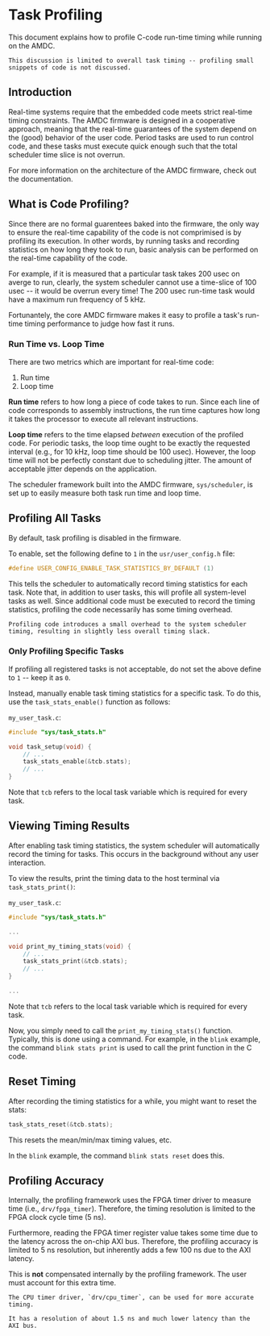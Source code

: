 # Task Profiling

This document explains how to profile C-code run-time timing while running on the AMDC.

```{attention}
This discussion is limited to overall task timing -- profiling small snippets of code is not discussed.
```

## Introduction

Real-time systems require that the embedded code meets strict real-time timing constraints.
The AMDC firmware is designed in a cooperative approach, meaning that the real-time guarantees of the system depend on the (good) behavior of the user code.
Period tasks are used to run control code, and these tasks must execute quick enough such that the total scheduler time slice is not overrun.

For more information on the architecture of the AMDC firmware, check out the [](/firmware/arch/index.md) documentation.

## What is Code Profiling?

Since there are no formal guarentees baked into the firmware, the only way to ensure the real-time capability of the code is not comprimised is by profiling its execution.
In other words, by running tasks and recording statistics on how long they took to run, basic analysis can be performed on the real-time capability of the code.

For example, if it is measured that a particular task takes 200 usec on averge to run, clearly, the system scheduler cannot use a time-slice of 100 usec -- it would be overrun every time!
The 200 usec run-time task would have a maximum run frequency of 5 kHz.

Fortunantely, the core AMDC firmware makes it easy to profile a task's run-time timing performance to judge how fast it runs.

### Run Time vs. Loop Time

There are two metrics which are important for real-time code:

1. Run time
2. Loop time

**Run time** refers to how long a piece of code takes to run.
Since each line of code corresponds to assembly instructions, the run time captures how long it takes the processor to execute all relevant instructions.

**Loop time** refers to the time elapsed *between* execution of the profiled code.
For periodic tasks, the loop time ought to be exactly the requested interval (e.g., for 10 kHz, loop time should be 100 usec).
However, the loop time will not be perfectly constant due to scheduling jitter.
The amount of acceptable jitter depends on the application.

The scheduler framework built into the AMDC firmware, `sys/scheduler`, is set up to easily measure both task run time and loop time.

## Profiling All Tasks

By default, task profiling is disabled in the firmware.

To enable, set the following define to `1` in the `usr/user_config.h` file:

```C
#define USER_CONFIG_ENABLE_TASK_STATISTICS_BY_DEFAULT (1)
```

This tells the scheduler to automatically record timing statistics for each task.
Note that, in addition to user tasks, this will profile all system-level tasks as well.
Since additional code must be executed to record the timing statistics, profiling the code necessarily has some timing overhead.

```{attention}
Profiling code introduces a small overhead to the system scheduler timing, resulting in slightly less overall timing slack.
```

### Only Profiling Specific Tasks

If profiling all registered tasks is not acceptable, do not set the above define to `1` -- keep it as `0`.

Instead, manually enable task timing statistics for a specific task.
To do this, use the `task_stats_enable()` function as follows:

`my_user_task.c`:

```C
#include "sys/task_stats.h"

void task_setup(void) {
    // ...
    task_stats_enable(&tcb.stats);
    // ...
}
```

Note that `tcb` refers to the local task variable which is required for every task.

## Viewing Timing Results

After enabling task timing statistics, the system scheduler will automatically record the timing for tasks.
This occurs in the background without any user interaction.

To view the results, print the timing data to the host terminal via `task_stats_print()`:

`my_user_task.c`:

```C
#include "sys/task_stats.h"

...

void print_my_timing_stats(void) {
    // ...
    task_stats_print(&tcb.stats);
    // ...
}

...
```

Note that `tcb` refers to the local task variable which is required for every task.

Now, you simply need to call the `print_my_timing_stats()` function.
Typically, this is done using a command.
For example, in the `blink` example, the command `blink stats print` is used to call the print function in the C code.

## Reset Timing

After recording the timing statistics for a while, you might want to reset the stats:

```C
task_stats_reset(&tcb.stats);
```

This resets the mean/min/max timing values, etc.

In the `blink` example, the command `blink stats reset` does this.

## Profiling Accuracy

Internally, the profiling framework uses the FPGA timer driver to measure time (i.e., `drv/fpga_timer`).
Therefore, the timing resolution is limited to the FPGA clock cycle time (5 ns).

Furthermore, reading the FPGA timer register value takes some time due to the latency across the on-chip AXI bus.
Therefore, the profiling accuracy is limited to 5 ns resolution, but inherently adds a few 100 ns due to the AXI latency.

This is **not** compensated internally by the profiling framework.
The user must account for this extra time.

```{seealso}
The CPU timer driver, `drv/cpu_timer`, can be used for more accurate timing.

It has a resolution of about 1.5 ns and much lower latency than the AXI bus.
```
